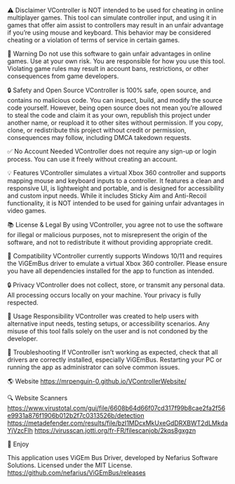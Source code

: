 ⚠️ Disclaimer
VController is NOT intended to be used for cheating in online multiplayer games. This tool can simulate controller input, and using it in games that offer aim assist to controllers may result in an unfair advantage if you’re using mouse and keyboard. This behavior may be considered cheating or a violation of terms of service in certain games.

🚫 Warning
Do not use this software to gain unfair advantages in online games. Use at your own risk. You are responsible for how you use this tool. Violating game rules may result in account bans, restrictions, or other consequences from game developers.

🔒 Safety and Open Source
VController is 100% safe, open source, and contains no malicious code. You can inspect, build, and modify the source code yourself. However, being open source does not mean you’re allowed to steal the code and claim it as your own, republish this project under another name, or reupload it to other sites without permission. If you copy, clone, or redistribute this project without credit or permission, consequences may follow, including DMCA takedown requests.

✅ No Account Needed
VController does not require any sign-up or login process. You can use it freely without creating an account.

💡 Features
VController simulates a virtual Xbox 360 controller and supports mapping mouse and keyboard inputs to a controller. It features a clean and responsive UI, is lightweight and portable, and is designed for accessibility and custom input needs. While it includes Sticky Aim and Anti-Recoil functionality, it is NOT intended to be used for gaining unfair advantages in video games.

📚 License & Legal
By using VController, you agree not to use the software for illegal or malicious purposes, not to misrepresent the origin of the software, and not to redistribute it without providing appropriate credit.

🧪 Compatibility
VController currently supports Windows 10/11 and requires the ViGEmBus driver to emulate a virtual Xbox 360 controller. Please ensure you have all dependencies installed for the app to function as intended.

🔒 Privacy
VController does not collect, store, or transmit any personal data. All processing occurs locally on your machine. Your privacy is fully respected.

🧠 Usage Responsibility
VController was created to help users with alternative input needs, testing setups, or accessibility scenarios. Any misuse of this tool falls solely on the user and is not condoned by the developer.

🧰 Troubleshooting
If VController isn’t working as expected, check that all drivers are correctly installed, especially ViGEmBus. Restarting your PC or running the app as administrator can solve common issues.

🌎 Website
https://mrpenguin-0.github.io/VControllerWebsite/

🔍 Website Scanners
https://www.virustotal.com/gui/file/6608b64d66f07cd317f99b8cae2fa2f56e9931a876f1906b012b2f7c0313526b/detection
https://metadefender.com/results/file/bzI1MDcxMkUxeGdDRXBWT2dLMkdaYjVzcFlh
https://virusscan.jotti.org/fr-FR/filescanjob/2kqs8gxgzn

🎉 Enjoy

This application uses ViGEm Bus Driver, developed by Nefarius Software Solutions. Licensed under the MIT License. https://github.com/nefarius/ViGEmBus/releases
